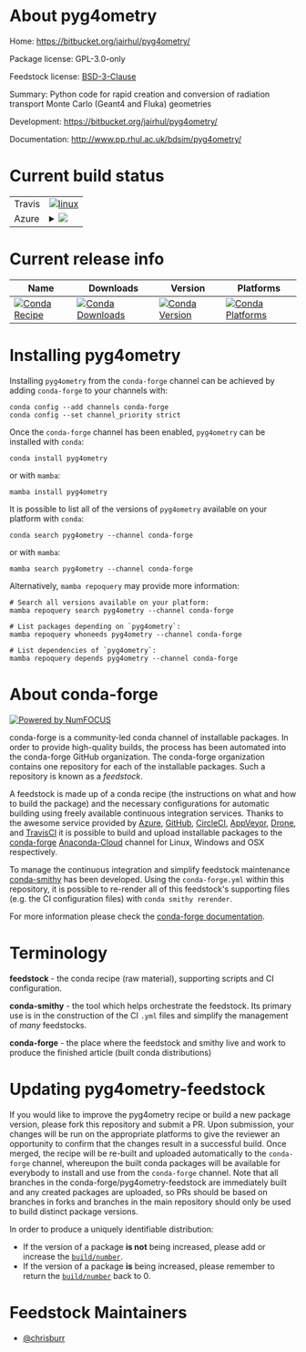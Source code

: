 About pyg4ometry
================

Home: https://bitbucket.org/jairhul/pyg4ometry/

Package license: GPL-3.0-only

Feedstock license: [BSD-3-Clause](https://github.com/conda-forge/pyg4ometry-feedstock/blob/main/LICENSE.txt)

Summary: Python code for rapid creation and conversion of radiation transport Monte Carlo (Geant4 and Fluka) geometries

Development: https://bitbucket.org/jairhul/pyg4ometry/

Documentation: http://www.pp.rhul.ac.uk/bdsim/pyg4ometry/

Current build status
====================


<table><tr>
    <td>Travis</td>
    <td>
      <a href="https://app.travis-ci.com/conda-forge/pyg4ometry-feedstock">
        <img alt="linux" src="https://img.shields.io/travis/com/conda-forge/pyg4ometry-feedstock/main.svg?label=Linux">
      </a>
    </td>
  </tr>
    
  <tr>
    <td>Azure</td>
    <td>
      <details>
        <summary>
          <a href="https://dev.azure.com/conda-forge/feedstock-builds/_build/latest?definitionId=15769&branchName=main">
            <img src="https://dev.azure.com/conda-forge/feedstock-builds/_apis/build/status/pyg4ometry-feedstock?branchName=main">
          </a>
        </summary>
        <table>
          <thead><tr><th>Variant</th><th>Status</th></tr></thead>
          <tbody><tr>
              <td>linux_64_python3.10.____cpython</td>
              <td>
                <a href="https://dev.azure.com/conda-forge/feedstock-builds/_build/latest?definitionId=15769&branchName=main">
                  <img src="https://dev.azure.com/conda-forge/feedstock-builds/_apis/build/status/pyg4ometry-feedstock?branchName=main&jobName=linux&configuration=linux_64_python3.10.____cpython" alt="variant">
                </a>
              </td>
            </tr><tr>
              <td>linux_64_python3.8.____cpython</td>
              <td>
                <a href="https://dev.azure.com/conda-forge/feedstock-builds/_build/latest?definitionId=15769&branchName=main">
                  <img src="https://dev.azure.com/conda-forge/feedstock-builds/_apis/build/status/pyg4ometry-feedstock?branchName=main&jobName=linux&configuration=linux_64_python3.8.____cpython" alt="variant">
                </a>
              </td>
            </tr><tr>
              <td>linux_64_python3.9.____cpython</td>
              <td>
                <a href="https://dev.azure.com/conda-forge/feedstock-builds/_build/latest?definitionId=15769&branchName=main">
                  <img src="https://dev.azure.com/conda-forge/feedstock-builds/_apis/build/status/pyg4ometry-feedstock?branchName=main&jobName=linux&configuration=linux_64_python3.9.____cpython" alt="variant">
                </a>
              </td>
            </tr><tr>
              <td>linux_aarch64_python3.10.____cpython</td>
              <td>
                <a href="https://dev.azure.com/conda-forge/feedstock-builds/_build/latest?definitionId=15769&branchName=main">
                  <img src="https://dev.azure.com/conda-forge/feedstock-builds/_apis/build/status/pyg4ometry-feedstock?branchName=main&jobName=linux&configuration=linux_aarch64_python3.10.____cpython" alt="variant">
                </a>
              </td>
            </tr><tr>
              <td>linux_aarch64_python3.8.____cpython</td>
              <td>
                <a href="https://dev.azure.com/conda-forge/feedstock-builds/_build/latest?definitionId=15769&branchName=main">
                  <img src="https://dev.azure.com/conda-forge/feedstock-builds/_apis/build/status/pyg4ometry-feedstock?branchName=main&jobName=linux&configuration=linux_aarch64_python3.8.____cpython" alt="variant">
                </a>
              </td>
            </tr><tr>
              <td>linux_aarch64_python3.9.____cpython</td>
              <td>
                <a href="https://dev.azure.com/conda-forge/feedstock-builds/_build/latest?definitionId=15769&branchName=main">
                  <img src="https://dev.azure.com/conda-forge/feedstock-builds/_apis/build/status/pyg4ometry-feedstock?branchName=main&jobName=linux&configuration=linux_aarch64_python3.9.____cpython" alt="variant">
                </a>
              </td>
            </tr><tr>
              <td>linux_ppc64le_python3.10.____cpython</td>
              <td>
                <a href="https://dev.azure.com/conda-forge/feedstock-builds/_build/latest?definitionId=15769&branchName=main">
                  <img src="https://dev.azure.com/conda-forge/feedstock-builds/_apis/build/status/pyg4ometry-feedstock?branchName=main&jobName=linux&configuration=linux_ppc64le_python3.10.____cpython" alt="variant">
                </a>
              </td>
            </tr><tr>
              <td>linux_ppc64le_python3.8.____cpython</td>
              <td>
                <a href="https://dev.azure.com/conda-forge/feedstock-builds/_build/latest?definitionId=15769&branchName=main">
                  <img src="https://dev.azure.com/conda-forge/feedstock-builds/_apis/build/status/pyg4ometry-feedstock?branchName=main&jobName=linux&configuration=linux_ppc64le_python3.8.____cpython" alt="variant">
                </a>
              </td>
            </tr><tr>
              <td>linux_ppc64le_python3.9.____cpython</td>
              <td>
                <a href="https://dev.azure.com/conda-forge/feedstock-builds/_build/latest?definitionId=15769&branchName=main">
                  <img src="https://dev.azure.com/conda-forge/feedstock-builds/_apis/build/status/pyg4ometry-feedstock?branchName=main&jobName=linux&configuration=linux_ppc64le_python3.9.____cpython" alt="variant">
                </a>
              </td>
            </tr><tr>
              <td>osx_64_python3.10.____cpython</td>
              <td>
                <a href="https://dev.azure.com/conda-forge/feedstock-builds/_build/latest?definitionId=15769&branchName=main">
                  <img src="https://dev.azure.com/conda-forge/feedstock-builds/_apis/build/status/pyg4ometry-feedstock?branchName=main&jobName=osx&configuration=osx_64_python3.10.____cpython" alt="variant">
                </a>
              </td>
            </tr><tr>
              <td>osx_64_python3.8.____cpython</td>
              <td>
                <a href="https://dev.azure.com/conda-forge/feedstock-builds/_build/latest?definitionId=15769&branchName=main">
                  <img src="https://dev.azure.com/conda-forge/feedstock-builds/_apis/build/status/pyg4ometry-feedstock?branchName=main&jobName=osx&configuration=osx_64_python3.8.____cpython" alt="variant">
                </a>
              </td>
            </tr><tr>
              <td>osx_64_python3.9.____cpython</td>
              <td>
                <a href="https://dev.azure.com/conda-forge/feedstock-builds/_build/latest?definitionId=15769&branchName=main">
                  <img src="https://dev.azure.com/conda-forge/feedstock-builds/_apis/build/status/pyg4ometry-feedstock?branchName=main&jobName=osx&configuration=osx_64_python3.9.____cpython" alt="variant">
                </a>
              </td>
            </tr><tr>
              <td>osx_arm64_python3.10.____cpython</td>
              <td>
                <a href="https://dev.azure.com/conda-forge/feedstock-builds/_build/latest?definitionId=15769&branchName=main">
                  <img src="https://dev.azure.com/conda-forge/feedstock-builds/_apis/build/status/pyg4ometry-feedstock?branchName=main&jobName=osx&configuration=osx_arm64_python3.10.____cpython" alt="variant">
                </a>
              </td>
            </tr><tr>
              <td>osx_arm64_python3.8.____cpython</td>
              <td>
                <a href="https://dev.azure.com/conda-forge/feedstock-builds/_build/latest?definitionId=15769&branchName=main">
                  <img src="https://dev.azure.com/conda-forge/feedstock-builds/_apis/build/status/pyg4ometry-feedstock?branchName=main&jobName=osx&configuration=osx_arm64_python3.8.____cpython" alt="variant">
                </a>
              </td>
            </tr><tr>
              <td>osx_arm64_python3.9.____cpython</td>
              <td>
                <a href="https://dev.azure.com/conda-forge/feedstock-builds/_build/latest?definitionId=15769&branchName=main">
                  <img src="https://dev.azure.com/conda-forge/feedstock-builds/_apis/build/status/pyg4ometry-feedstock?branchName=main&jobName=osx&configuration=osx_arm64_python3.9.____cpython" alt="variant">
                </a>
              </td>
            </tr>
          </tbody>
        </table>
      </details>
    </td>
  </tr>
</table>

Current release info
====================

| Name | Downloads | Version | Platforms |
| --- | --- | --- | --- |
| [![Conda Recipe](https://img.shields.io/badge/recipe-pyg4ometry-green.svg)](https://anaconda.org/conda-forge/pyg4ometry) | [![Conda Downloads](https://img.shields.io/conda/dn/conda-forge/pyg4ometry.svg)](https://anaconda.org/conda-forge/pyg4ometry) | [![Conda Version](https://img.shields.io/conda/vn/conda-forge/pyg4ometry.svg)](https://anaconda.org/conda-forge/pyg4ometry) | [![Conda Platforms](https://img.shields.io/conda/pn/conda-forge/pyg4ometry.svg)](https://anaconda.org/conda-forge/pyg4ometry) |

Installing pyg4ometry
=====================

Installing `pyg4ometry` from the `conda-forge` channel can be achieved by adding `conda-forge` to your channels with:

```
conda config --add channels conda-forge
conda config --set channel_priority strict
```

Once the `conda-forge` channel has been enabled, `pyg4ometry` can be installed with `conda`:

```
conda install pyg4ometry
```

or with `mamba`:

```
mamba install pyg4ometry
```

It is possible to list all of the versions of `pyg4ometry` available on your platform with `conda`:

```
conda search pyg4ometry --channel conda-forge
```

or with `mamba`:

```
mamba search pyg4ometry --channel conda-forge
```

Alternatively, `mamba repoquery` may provide more information:

```
# Search all versions available on your platform:
mamba repoquery search pyg4ometry --channel conda-forge

# List packages depending on `pyg4ometry`:
mamba repoquery whoneeds pyg4ometry --channel conda-forge

# List dependencies of `pyg4ometry`:
mamba repoquery depends pyg4ometry --channel conda-forge
```


About conda-forge
=================

[![Powered by
NumFOCUS](https://img.shields.io/badge/powered%20by-NumFOCUS-orange.svg?style=flat&colorA=E1523D&colorB=007D8A)](https://numfocus.org)

conda-forge is a community-led conda channel of installable packages.
In order to provide high-quality builds, the process has been automated into the
conda-forge GitHub organization. The conda-forge organization contains one repository
for each of the installable packages. Such a repository is known as a *feedstock*.

A feedstock is made up of a conda recipe (the instructions on what and how to build
the package) and the necessary configurations for automatic building using freely
available continuous integration services. Thanks to the awesome service provided by
[Azure](https://azure.microsoft.com/en-us/services/devops/), [GitHub](https://github.com/),
[CircleCI](https://circleci.com/), [AppVeyor](https://www.appveyor.com/),
[Drone](https://cloud.drone.io/welcome), and [TravisCI](https://travis-ci.com/)
it is possible to build and upload installable packages to the
[conda-forge](https://anaconda.org/conda-forge) [Anaconda-Cloud](https://anaconda.org/)
channel for Linux, Windows and OSX respectively.

To manage the continuous integration and simplify feedstock maintenance
[conda-smithy](https://github.com/conda-forge/conda-smithy) has been developed.
Using the ``conda-forge.yml`` within this repository, it is possible to re-render all of
this feedstock's supporting files (e.g. the CI configuration files) with ``conda smithy rerender``.

For more information please check the [conda-forge documentation](https://conda-forge.org/docs/).

Terminology
===========

**feedstock** - the conda recipe (raw material), supporting scripts and CI configuration.

**conda-smithy** - the tool which helps orchestrate the feedstock.
                   Its primary use is in the construction of the CI ``.yml`` files
                   and simplify the management of *many* feedstocks.

**conda-forge** - the place where the feedstock and smithy live and work to
                  produce the finished article (built conda distributions)


Updating pyg4ometry-feedstock
=============================

If you would like to improve the pyg4ometry recipe or build a new
package version, please fork this repository and submit a PR. Upon submission,
your changes will be run on the appropriate platforms to give the reviewer an
opportunity to confirm that the changes result in a successful build. Once
merged, the recipe will be re-built and uploaded automatically to the
`conda-forge` channel, whereupon the built conda packages will be available for
everybody to install and use from the `conda-forge` channel.
Note that all branches in the conda-forge/pyg4ometry-feedstock are
immediately built and any created packages are uploaded, so PRs should be based
on branches in forks and branches in the main repository should only be used to
build distinct package versions.

In order to produce a uniquely identifiable distribution:
 * If the version of a package **is not** being increased, please add or increase
   the [``build/number``](https://docs.conda.io/projects/conda-build/en/latest/resources/define-metadata.html#build-number-and-string).
 * If the version of a package **is** being increased, please remember to return
   the [``build/number``](https://docs.conda.io/projects/conda-build/en/latest/resources/define-metadata.html#build-number-and-string)
   back to 0.

Feedstock Maintainers
=====================

* [@chrisburr](https://github.com/chrisburr/)

